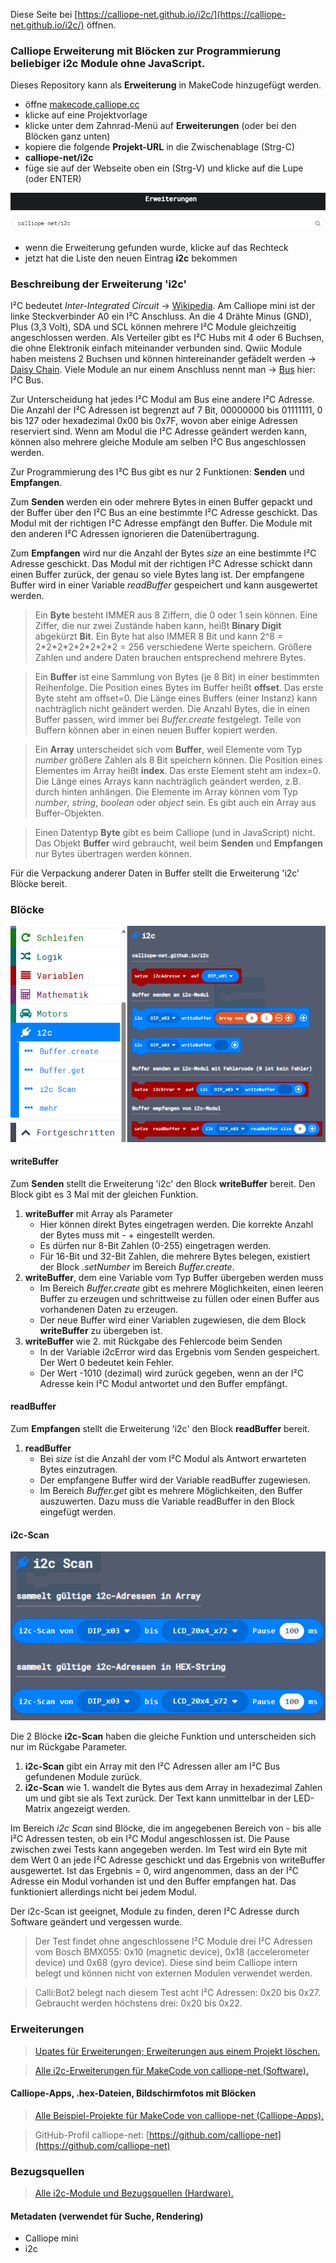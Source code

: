 
Diese Seite bei [https://calliope-net.github.io/i2c/](https://calliope-net.github.io/i2c/) öffnen.

### Calliope Erweiterung mit Blöcken zur Programmierung beliebiger i2c Module ohne JavaScript.

Dieses Repository kann als **Erweiterung** in MakeCode hinzugefügt werden.

* öffne [makecode.calliope.cc](https://makecode.calliope.cc)
* klicke auf eine Projektvorlage
* klicke unter dem Zahnrad-Menü auf **Erweiterungen** (oder bei den Blöcken ganz unten)
* kopiere die folgende **Projekt-URL** in die Zwischenablage (Strg-C)
* **calliope-net/i2c**
* füge sie auf der Webseite oben ein (Strg-V) und klicke auf die Lupe (oder ENTER)

![](erweiterung-laden.png)

* wenn die Erweiterung gefunden wurde, klicke auf das Rechteck
* jetzt hat die Liste den neuen Eintrag **i2c** bekommen

### Beschreibung der Erweiterung 'i2c'

I²C bedeutet *Inter-Integrated Circuit* → [Wikipedia](https://de.wikipedia.org/wiki/I%C2%B2C). Am Calliope mini ist der linke Steckverbinder A0 ein I²C Anschluss.
An die 4 Drähte Minus (GND), Plus (3,3 Volt), SDA und SCL können mehrere I²C Module gleichzeitig angeschlossen werden. Als Verteiler gibt es I²C Hubs mit 4 oder 6 Buchsen,
die ohne Elektronik einfach miteinander verbunden sind. Qwiic Module haben meistens 2 Buchsen und können hintereinander gefädelt werden → [Daisy Chain](https://de.wikipedia.org/wiki/Daisy_Chain).
Viele Module an nur einem Anschluss nennt man → [Bus](https://de.wikipedia.org/wiki/Bus_(Datenverarbeitung)#Bussysteme) hier: I²C Bus.

Zur Unterscheidung hat jedes I²C Modul am Bus eine andere I²C Adresse. Die Anzahl der I²C Adressen ist begrenzt auf 7 Bit, 00000000 bis 01111111, 0 bis 127 oder hexadezimal 0x00 bis 0x7F, 
wovon aber einige Adressen reserviert sind. Wenn am Modul die I²C Adresse geändert werden kann, können also mehrere gleiche Module am selben I²C Bus angeschlossen werden.

Zur Programmierung des I²C Bus gibt es nur 2 Funktionen: **Senden** und **Empfangen**.

Zum **Senden** werden ein oder mehrere Bytes in einen Buffer gepackt und der Buffer über den I²C Bus an eine bestimmte I²C Adresse geschickt. Das Modul mit der richtigen I²C Adresse empfängt den Buffer.
Die Module mit den anderen I²C Adressen ignorieren die Datenübertragung.

Zum **Empfangen** wird nur die Anzahl der Bytes *size* an eine bestimmte I²C Adresse geschickt. Das Modul mit der richtigen I²C Adresse schickt dann einen Buffer zurück, der genau so viele Bytes lang ist.
Der empfangene Buffer wird in einer Variable *readBuffer* gespeichert und kann ausgewertet werden.

> Ein **Byte** besteht IMMER aus 8 Ziffern, die 0 oder 1 sein können. Eine Ziffer, die nur zwei Zustände haben kann, heißt **Binary Digit** abgekürzt **Bit**.
> Ein Byte hat also IMMER 8 Bit und kann 2^8 = 2\*2\*2\*2\*2\*2\*2\*2 = 256 verschiedene Werte speichern. Größere Zahlen und andere Daten brauchen entsprechend mehrere Bytes.

> Ein **Buffer** ist eine Sammlung von Bytes (je 8 Bit) in einer bestimmten Reihenfolge. Die Position eines Bytes im Buffer heißt **offset**. Das erste Byte steht am offset=0.
> Die Länge eines Buffers (einer Instanz) kann nachträglich nicht geändert werden. Die Anzahl Bytes, die in einen Buffer passen, wird immer bei *Buffer.create* festgelegt.
> Teile von Buffern können aber in einen neuen Buffer kopiert werden.

> Ein **Array** unterscheidet sich vom **Buffer**, weil Elemente vom Typ *number* größere Zahlen als 8 Bit speichern können.
> Die Position eines Elementes im Array heißt **index**. Das erste Element steht am index=0. Die Länge eines Arrays kann nachträglich geändert werden, z.B. durch hinten anhängen.
> Die Elemente im Array können vom Typ *number*, *string*, *boolean* oder *object* sein. Es gibt auch ein Array aus Buffer-Objekten. 

> Einen Datentyp **Byte** gibt es beim Calliope (und in JavaScript) nicht.
> Das Objekt **Buffer** wird gebraucht, weil beim **Senden** und **Empfangen** nur Bytes übertragen werden können.

Für die Verpackung anderer Daten in Buffer stellt die Erweiterung 'i2c' Blöcke bereit.

### Blöcke

![](blocks.png)

#### writeBuffer

Zum **Senden** stellt die Erweiterung 'i2c' den Block **writeBuffer** bereit. Den Block gibt es 3 Mal mit der gleichen Funktion.

1. **writeBuffer** mit Array als Parameter
   * Hier können direkt Bytes eingetragen werden. Die korrekte Anzahl der Bytes muss mit - + eingestellt werden.
   * Es dürfen nur 8-Bit Zahlen (0-255) eingetragen werden.
   * Für 16-Bit und 32-Bit Zahlen, die mehrere Bytes belegen, existiert der Block *.setNumber* im Bereich *Buffer.create*.
2. **writeBuffer**, dem eine Variable vom Typ Buffer übergeben werden muss
   * Im Bereich *Buffer.create* gibt es mehrere Möglichkeiten, einen leeren Buffer zu erzeugen und schrittweise zu füllen oder einen Buffer aus vorhandenen Daten zu erzeugen.
   * Der neue Buffer wird einer Variablen zugewiesen, die dem Block **writeBuffer** zu übergeben ist.
3. **writeBuffer** wie 2. mit Rückgabe des Fehlercode beim Senden
   * In der Variable i2cError wird das Ergebnis vom Senden gespeichert. Der Wert 0 bedeutet kein Fehler.
   * Der Wert -1010 (dezimal) wird zurück gegeben, wenn an der I²C Adresse kein I²C Modul antwortet und den Buffer empfängt.

#### readBuffer

Zum **Empfangen** stellt die Erweiterung 'i2c' den Block **readBuffer** bereit.

1. **readBuffer**
   * Bei *size* ist die Anzahl der vom I²C Modul als Antwort erwarteten Bytes einzutragen.
   * Der empfangene Buffer wird der Variable readBuffer zugewiesen.
   * Im Bereich *Buffer.get* gibt es mehrere Möglichkeiten, den Buffer auszuwerten. Dazu muss die Variable readBuffer in den Block eingefügt werden.

#### i2c-Scan

![](i2cscan.png)

Die 2 Blöcke **i2c-Scan** haben die gleiche Funktion und unterscheiden sich nur im Rückgabe Parameter.

1. **i2c-Scan** gibt ein Array mit den I²C Adressen aller am I²C Bus gefundenen Module zurück.
2. **i2c-Scan** wie 1. wandelt die Bytes aus dem Array in hexadezimal Zahlen um und gibt sie als Text zurück. Der Text kann unmittelbar in der LED-Matrix angezeigt werden.

Im Bereich *i2c Scan* sind Blöcke, die im angegebenen Bereich von - bis alle I²C Adressen testen, ob ein I²C Modul angeschlossen ist.
Die Pause zwischen zwei Tests kann angegeben werden. Im Test wird ein Byte mit dem Wert 0 an jede I²C Adresse geschickt und das Ergebnis von writeBuffer ausgewertet.
Ist das Ergebnis = 0, wird angenommen, dass an der I²C Adresse ein Modul vorhanden ist und den Buffer empfangen hat.
Das funktioniert allerdings nicht bei jedem Modul.

Der i2c-Scan ist geeignet, Module zu finden, deren I²C Adresse durch Software geändert und vergessen wurde.

> Der Test findet ohne angeschlossene I²C Module drei I²C Adressen vom Bosch BMX055:
> 0x10 (magnetic device), 0x18 (accelerometer device) und 0x68 (gyro device).
> Diese sind beim Calliope intern belegt und können nicht von externen Modulen verwendet werden.

> Calli:Bot2 belegt nach diesem Test acht I²C Adressen: 0x20 bis 0x27. Gebraucht werden höchstens drei: 0x20 bis 0x22.

### Erweiterungen

> [Upates für Erweiterungen; Erweiterungen aus einem Projekt löschen.](https://calliope-net.github.io/i2c-liste#updates)

> [Alle i2c-Erweiterungen für MakeCode von calliope-net (Software).](https://calliope-net.github.io/i2c-liste#erweiterungen)

#### Calliope-Apps, .hex-Dateien, Bildschirmfotos mit Blöcken

> [Alle Beispiel-Projekte für MakeCode von calliope-net (Calliope-Apps).](https://calliope-net.github.io/i2c-liste#programmierbeispiele)

> GitHub-Profil calliope-net: [https://github.com/calliope-net](https://github.com/calliope-net)

### Bezugsquellen

> [Alle i2c-Module und Bezugsquellen (Hardware).](https://calliope-net.github.io/i2c-liste#bezugsquellen)

#### Metadaten (verwendet für Suche, Rendering)

* Calliope mini
* i2c
